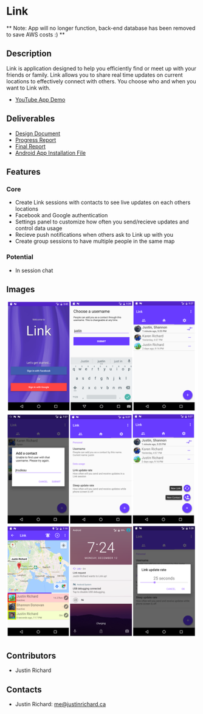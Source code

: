 # Link
** Note: App will no longer function, back-end database has been removed to save AWS costs :) **  

## Description
Link is application designed to help you efficiently find or meet up with your friends or family. Link allows you to share real time updates on current locations to effectively connect with others. You choose who and when you want to Link with. 
- [YouTube App Demo](https://www.youtube.com/watch?v=gg84969MnB8)

## Deliverables
- [Design Document](DesignDocument.pdf)
- [Progress Report](ProgressReport.pdf)
- [Final Report](FinalReport.pdf)
- [Android App Installation File](Link.apk)

## Features
### Core
- Create Link sessions with contacts to see live updates on each others locations
- Facebook and Google authentication
- Settings panel to customize how often you send/recieve updates and control data usage
- Recieve push notifications when others ask to Link up with you
- Create group sessions to have multiple people in the same map

### Potential
- In session chat

## Images
![Alt text](demo.png?raw=true "App Demo")

## Contributors
 - Justin Richard

## Contacts
- Justin Richard: me@justinrichard.ca